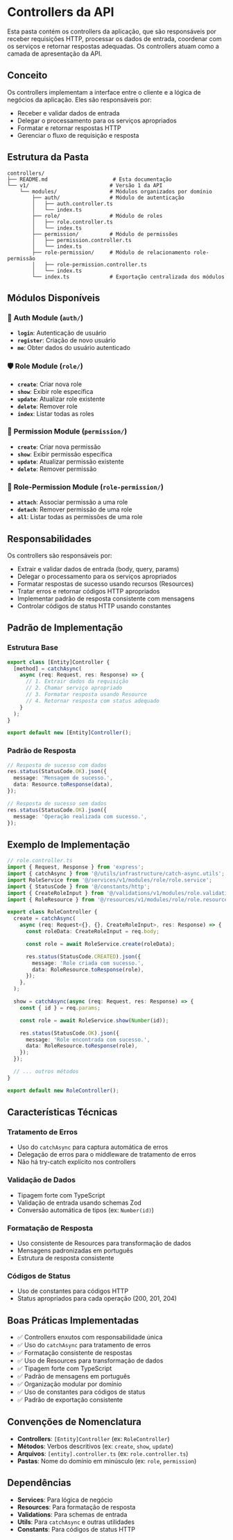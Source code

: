 # Controllers da API

Esta pasta contém os controllers da aplicação, que são responsáveis por receber requisições HTTP, processar os dados de entrada, coordenar com os serviços e retornar respostas adequadas. Os controllers atuam como a camada de apresentação da API.

## Conceito

Os controllers implementam a interface entre o cliente e a lógica de negócios da aplicação. Eles são responsáveis por:

- Receber e validar dados de entrada
- Delegar o processamento para os serviços apropriados
- Formatar e retornar respostas HTTP
- Gerenciar o fluxo de requisição e resposta

## Estrutura da Pasta

```
controllers/
├── README.md                     # Esta documentação
└── v1/                          # Versão 1 da API
    └── modules/                 # Módulos organizados por domínio
        ├── auth/                # Módulo de autenticação
        │   ├── auth.controller.ts
        │   └── index.ts
        ├── role/                # Módulo de roles
        │   ├── role.controller.ts
        │   └── index.ts
        ├── permission/          # Módulo de permissões
        │   ├── permission.controller.ts
        │   └── index.ts
        ├── role-permission/     # Módulo de relacionamento role-permissão
        │   ├── role-permission.controller.ts
        │   └── index.ts
        └── index.ts             # Exportação centralizada dos módulos
```

## Módulos Disponíveis

### 🔐 **Auth Module** (`auth/`)

- **`login`**: Autenticação de usuário
- **`register`**: Criação de novo usuário
- **`me`**: Obter dados do usuário autenticado

### 🛡️ **Role Module** (`role/`)

- **`create`**: Criar nova role
- **`show`**: Exibir role específica
- **`update`**: Atualizar role existente
- **`delete`**: Remover role
- **`index`**: Listar todas as roles

### 🔑 **Permission Module** (`permission/`)

- **`create`**: Criar nova permissão
- **`show`**: Exibir permissão específica
- **`update`**: Atualizar permissão existente
- **`delete`**: Remover permissão

### 🔗 **Role-Permission Module** (`role-permission/`)

- **`attach`**: Associar permissão a uma role
- **`detach`**: Remover permissão de uma role
- **`all`**: Listar todas as permissões de uma role

## Responsabilidades

Os controllers são responsáveis por:

- Extrair e validar dados de entrada (body, query, params)
- Delegar o processamento para os serviços apropriados
- Formatar respostas de sucesso usando recursos (Resources)
- Tratar erros e retornar códigos HTTP apropriados
- Implementar padrão de resposta consistente com mensagens
- Controlar códigos de status HTTP usando constantes

## Padrão de Implementação

### Estrutura Base

```typescript
export class [Entity]Controller {
  [method] = catchAsync(
    async (req: Request, res: Response) => {
      // 1. Extrair dados da requisição
      // 2. Chamar serviço apropriado
      // 3. Formatar resposta usando Resource
      // 4. Retornar resposta com status adequado
    }
  );
}

export default new [Entity]Controller();
```

### Padrão de Resposta

```typescript
// Resposta de sucesso com dados
res.status(StatusCode.OK).json({
  message: 'Mensagem de sucesso.',
  data: Resource.toResponse(data),
});

// Resposta de sucesso sem dados
res.status(StatusCode.OK).json({
  message: 'Operação realizada com sucesso.',
});
```

## Exemplo de Implementação

```typescript
// role.controller.ts
import { Request, Response } from 'express';
import { catchAsync } from '@/utils/infrastructure/catch-async.utils';
import RoleService from '@/services/v1/modules/role/role.service';
import { StatusCode } from '@/constants/http';
import { CreateRoleInput } from '@/validations/v1/modules/role.validations';
import { RoleResource } from '@/resources/v1/modules/role/role.resource';

export class RoleController {
  create = catchAsync(
    async (req: Request<{}, {}, CreateRoleInput>, res: Response) => {
      const roleData: CreateRoleInput = req.body;

      const role = await RoleService.create(roleData);

      res.status(StatusCode.CREATED).json({
        message: 'Role criada com sucesso.',
        data: RoleResource.toResponse(role),
      });
    },
  );

  show = catchAsync(async (req: Request, res: Response) => {
    const { id } = req.params;

    const role = await RoleService.show(Number(id));

    res.status(StatusCode.OK).json({
      message: 'Role encontrada com sucesso.',
      data: RoleResource.toResponse(role),
    });
  });

  // ... outros métodos
}

export default new RoleController();
```

## Características Técnicas

### Tratamento de Erros

- Uso do `catchAsync` para captura automática de erros
- Delegação de erros para o middleware de tratamento de erros
- Não há try-catch explícito nos controllers

### Validação de Dados

- Tipagem forte com TypeScript
- Validação de entrada usando schemas Zod
- Conversão automática de tipos (ex: `Number(id)`)

### Formatação de Resposta

- Uso consistente de Resources para transformação de dados
- Mensagens padronizadas em português
- Estrutura de resposta consistente

### Códigos de Status

- Uso de constantes para códigos HTTP
- Status apropriados para cada operação (200, 201, 204)

## Boas Práticas Implementadas

- ✅ Controllers enxutos com responsabilidade única
- ✅ Uso do `catchAsync` para tratamento de erros
- ✅ Formatação consistente de respostas
- ✅ Uso de Resources para transformação de dados
- ✅ Tipagem forte com TypeScript
- ✅ Padrão de mensagens em português
- ✅ Organização modular por domínio
- ✅ Uso de constantes para códigos de status
- ✅ Padrão de exportação consistente

## Convenções de Nomenclatura

- **Controllers**: `[Entity]Controller` (ex: `RoleController`)
- **Métodos**: Verbos descritivos (ex: `create`, `show`, `update`)
- **Arquivos**: `[entity].controller.ts` (ex: `role.controller.ts`)
- **Pastas**: Nome do domínio em minúsculo (ex: `role`, `permission`)

## Dependências

- **Services**: Para lógica de negócio
- **Resources**: Para formatação de resposta
- **Validations**: Para schemas de entrada
- **Utils**: Para `catchAsync` e outras utilidades
- **Constants**: Para códigos de status HTTP
